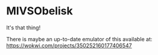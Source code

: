 # MIVSObelisk

It's that thing!

There is maybe an up-to-date emulator of this available at:
https://wokwi.com/projects/350252160177406547
